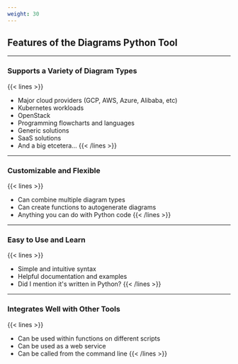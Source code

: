 ```yaml
---
weight: 30
---
```


## Features of the Diagrams Python Tool

------

### Supports a Variety of Diagram Types
{{< lines >}}
- Major cloud providers (GCP, AWS, Azure, Alibaba, etc)
- Kubernetes workloads
- OpenStack
- Programming flowcharts and languages
- Generic solutions
- SaaS solutions
- And a big etcetera...
{{< /lines >}}

------

### Customizable and Flexible
{{< lines >}}
- Can combine multiple diagram types
- Can create functions to autogenerate diagrams
- Anything you can do with Python code
{{< /lines >}}

------

### Easy to Use and Learn
{{< lines >}}
- Simple and intuitive syntax
- Helpful documentation and examples
- Did I mention it's written in Python?
{{< /lines >}}

------

### Integrates Well with Other Tools
{{< lines >}}
- Can be used within functions on different scripts
- Can be used as a web service
- Can be called from the command line
{{< /lines >}}
